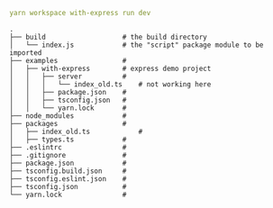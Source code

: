 ```yaml
yarn workspace with-express run dev
```



    .
    ├── build                   # the build directory
    │   └── index.js            # the "script" package module to be imported
    ├── examples                # 
    │   ├── with-express        # express demo project
    │   │   ├── server          #
    │   │   │   └── index_old.ts    # not working here
    │   │   ├── package.json    # 
    │   │   ├── tsconfig.json   # 
    │   │   └── yarn.lock       # 
    ├── node_modules            # 
    ├── packages                # 
    │   ├── index_old.ts            # 
    │   ├── types.ts            # 
    ├── .eslintrc               #
    ├── .gitignore              # 
    ├── package.json            # 
    ├── tsconfig.build.json     #
    ├── tsconfig.eslint.json    #
    ├── tsconfig.json           #
    └── yarn.lock               #
  
